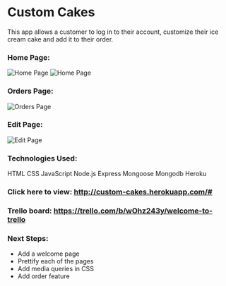 # Custom Cakes


This app allows a customer to log in to their account, customize their ice cream cake and add it to their order.




### Home Page: 
![Home Page](file:///Users/charlottepak/Desktop/Screen%20Shot%202020-06-10%20at%209.40.06%20AM.png)
![Home Page](file:///Users/charlottepak/Desktop/Screen%20Shot%202020-06-10%20at%209.40.10%20AM.png)

### Orders Page:
![Orders Page](file:///Users/charlottepak/Desktop/Screen%20Shot%202020-06-10%20at%209.42.19%20AM.png)


### Edit Page:
![Edit Page](file:///Users/charlottepak/Desktop/Screen%20Shot%202020-06-10%20at%209.42.26%20AM.png)




### Technologies Used:
HTML
CSS
JavaScript
Node.js
Express
Mongoose
Mongodb
Heroku


### Click here to view: http://custom-cakes.herokuapp.com/#
### Trello board: https://trello.com/b/wOhz243y/welcome-to-trello



### Next Steps:
- Add a welcome page
- Prettify each of the pages
- Add media queries in CSS
- Add order feature 


